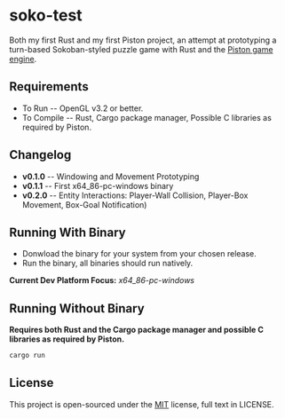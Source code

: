 # soko-test

Both my first Rust and my first Piston project, an attempt at prototyping a turn-based Sokoban-styled puzzle game with Rust and the [Piston game engine](https://www.piston.rs).  

## Requirements

- To Run -- OpenGL v3.2 or better.
- To Compile -- Rust, Cargo package manager, Possible C libraries as required by Piston.

## Changelog

- **v0.1.0** -- Windowing and Movement Prototyping  
- **v0.1.1** -- First x64_86-pc-windows binary  
- **v0.2.0** -- Entity Interactions: Player-Wall Collision, Player-Box Movement, Box-Goal Notification)

## Running With Binary

- Donwload the binary for your system from your chosen release.
- Run the binary, all binaries should run natively.

**Current Dev Platform Focus:** *x64_86-pc-windows*

## Running Without Binary

**Requires both Rust and the Cargo package manager and possible C libraries as required by Piston.**

```bash
cargo run
```

## License

This project is open-sourced under the [MIT](https://choosealicense.com/licenses/mit/) license, full text in LICENSE.